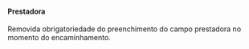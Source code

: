 #### Prestadora
Removida obrigatoriedade do preenchimento do campo prestadora no momento do encaminhamento.